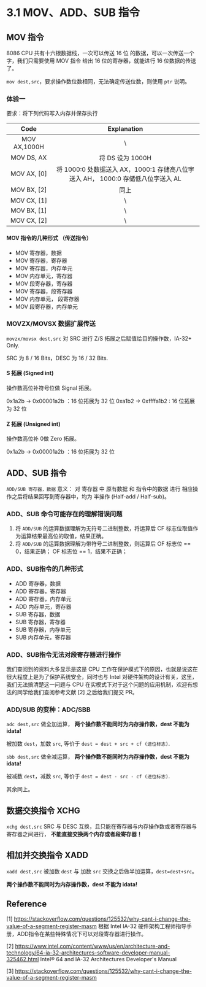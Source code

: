 # 3.1 MOV、ADD、SUB 指令

## MOV 指令

8086 CPU 共有十六根数据线，一次可以传送 16 位 的数据，可以一次传送一个字，我们只需要使用 MOV 指令 给出 16 位的寄存器，就能进行 16 位数据的传送了。

`mov dest,src`，要求操作数位数相同，无法确定传送位数，则使用 `ptr` 说明。

### 体验一

要求：将下列代码写入内存并保存执行

| Code | Explanation |
| :--: | :---------: |
| MOV AX,1000H | \ |
| MOV DS, AX | 将 DS 设为 1000H |
| MOV AX, [0] | 将 1000:0 处数据送入 AX，1000:1 存储高八位字送入 AH， 1000:0 存储低八位字送入 AL |
| MOV BX, [2] | 同上 |
| MOV CX, [1] | \ |
| MOV BX, [1] | \ |
| MOV CX, [2] | \ |

#### MOV 指令的几种形式 （传送指令）

* MOV 寄存器，数据
* MOV 寄存器，寄存器
* MOV 寄存器，内存单元
* MOV 内存单元，寄存器
* MOV 段寄存器，寄存器
* MOV 寄存器，段寄存器
* MOV 内存单元， 段寄存器
* MOV 段寄存器，内存单元

### MOVZX/MOVSX 数据扩展传送

`movzx/movsx dest,src` 对 SRC 进行 Z/S 拓展之后赋值给目的操作数，IA-32+ Only.

SRC 为 8 / 16 Bits，DESC 为 16 / 32 Bits.

#### S 拓展 (Signed int)

操作数高位补符号位做 Signal 拓展。

0x1a2b -> 0x00001a2b ：16 位拓展为 32 位
0xa1b2 -> 0xffffa1b2 : 16 位拓展为 32 位

#### Z 拓展 (Unsigned int)

操作数高位补 0做 Zero 拓展。

0x1a2b -> 0x00001a2b ：16 位拓展为 32 位

## ADD、SUB 指令

`ADD/SUB 寄存器，数据` 意义： 对 寄存器 中 原有数据 和 指令中的数据 进行 相应操作之后将结果回写到寄存器中，均为 半操作 (Half-add / Half-sub)。

### ADD、SUB 命令可能存在的理解错误问题

1. 将 `ADD/SUB` 的运算数据理解为无符号二进制整数，将运算后 CF 标志位取值作为运算结果最高位的取值，结果正确。
2. 将 `ADD/SUB` 的运算数据理解为带符号二进制整数，则运算后 OF 标志位 == 0，结果正确； OF 标志位 == 1，结果不正确；

### ADD、SUB指令的几种形式

- ADD 寄存器，数据
- ADD 寄存器，寄存器
- ADD 寄存器，内存单元
- ADD 内存单元，寄存器
- SUB 寄存器，数据
- SUB 寄存器，寄存器
- SUB 寄存器，内存单元
- SUB 内存单元，寄存器

### ADD、SUB指令无法对段寄存器进行操作

我们查阅到的资料大多显示是这是 CPU 工作在保护模式下的原因，也就是说这在很大程度上是为了保护系统安全，同时也与 Intel 对硬件架构的设计有关，这里，我们无法搞清楚这一问题与 CPU 在实模式下对于这个问题的应用机制，欢迎有想法的同学给我们查阅参考文献 [2] 之后给我们提交 PR。

### ADD/SUB 的变种：ADC/SBB

`adc dest,src` 做全加运算， **两个操作数不能同时为内存操作数，dest 不能为 idata!**

被加数 `dest`，加数 `src`, 等价于 `dest = dest + src + cf (进位标志)`.

`sbb dest,src` 做全减运算， **两个操作数不能同时为内存操作数，dest 不能为 idata!**

被减数 `dest`，减数 `src`, 等价于 `dest = dest - src - cf (进位标志)`.

其余同上。

## 数据交换指令 XCHG

`xchg dest,src` SRC 与 DESC 互换，且只能在寄存器与内存操作数或者寄存器与寄存器之间进行， **不能直接交换两个内存或者段寄存器！**

## 相加并交换指令 XADD

`xadd dest,src` 被加数 `dest` 与 加数 `src` 交换之后做半加运算，`dest=dest+src`。

**两个操作数不能同时为内存操作数，dest 不能为 idata!**

## 

## Reference

[1] https://stackoverflow.com/questions/125532/why-cant-i-change-the-value-of-a-segment-register-masm  根据 Intel IA-32 硬件架构工程师指导手册，ADD指令在某些特殊情况下可以对段寄存器进行操作。

[2] https://www.intel.com/content/www/us/en/architecture-and-technology/64-ia-32-architectures-software-developer-manual-325462.html Intel® 64 and IA-32 Architectures Developer's Manual

[3] https://stackoverflow.com/questions/125532/why-cant-i-change-the-value-of-a-segment-register-masm

